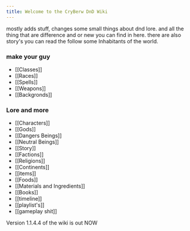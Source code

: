 ```yaml
---
title: Welcome to the CryBerw DnD Wiki
---
```


mostly adds stuff, changes some small things about dnd lore. and all the thing that are difference and or new you can find in here. there are also story's you can read the follow some Inhabitants of the world.

### make your guy

- [[Classes]]
- [[Races]]
- [[Spells]]
- [[Weapons]]
- [[Backgronds]]

### Lore and more

- [[Characters]]
- [[Gods]]
- [[Dangers Beings]]
- [[Neutral Beings]]
- [[Story]]
- [[Factions]]
- [[Religions]]
- [[Continents]]
- [[items]]
- [[Foods]]
- [[Materials and Ingredients]]
- [[Books]]
- [[timeline]]
- [[playlist's]]
- [[gameplay shit]]


Version 1.1.4.4 of the wiki is out NOW



